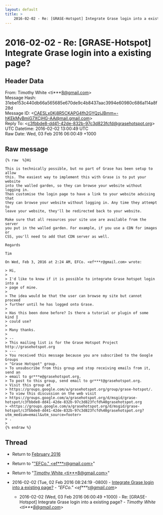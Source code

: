 ```yaml
---
layout: default
title: >
    2016-02-02 - Re: [GRASE-Hotspot] Integrate Grase login into a existing page?
---
```


# 2016-02-02 - Re: [GRASE-Hotspot] Integrate Grase login into a existing page?

## Header Data

From: Timothy White \<ti***8@gmail.com\><br>
Message Hash: 31ebe153c440db66a565685e670de9c4b8437aac3994e60980c686a114a8f28d<br>
Message ID: \<CAESLx0Kj8R5CKAPG4fh2GYQzjJBmm+-hKEkMyBmiG7XCjHG-AA@mail.gmail.com\><br>
Reply To: \<c3fbbde8-dd41-42de-832b-97c3d823fcfd@grasehotspot.org\><br>
UTC Datetime: 2016-02-02 13:00:49 UTC<br>
Raw Date: Wed, 03 Feb 2016 06:00:49 +1000<br>

## Raw message

```
{% raw  %}Hi

This is technically possible, but no part of Grase has been setup to allow
this. The easiest way to implement this with Grase is to put your website
into the walled garden, so they can browse your website without logging in.
Then customise the login page to have a link to your website advising that
they can browse your website without logging in. Any time they attempt to
leave your website, they'll be redirected back to your website.

Make sure that all resources your site use are available from the server
you put in the walled garden. For example, if you use a CDN for images or
CSS, you'll need to add that CDN server as well.

Regards

Tim

On Wed, Feb 3, 2016 at 2:24 AM, EFCo. <ef***r@gmail.com> wrote:

> Hi,
>
> I'd like to know if it is possible to integrate Grase hotspot login into a
> page of mine.
>
> The idea would be that the user can browse my site but cannot proceed
> further until he has logged onto Grase.
>
> Has this been done before? Is there a tutorial or plugin of some kind I
> could use?
>
> Many thanks.
>
> --
> This mailing list is for the Grase Hotspot Project http://grasehotspot.org
> ---
> You received this message because you are subscribed to the Google Groups
> "Grase Hotspot" group.
> To unsubscribe from this group and stop receiving emails from it, send an
> email to gr***e@grasehotspot.org.
> To post to this group, send email to gr***t@grasehotspot.org.
> Visit this group at
> https://groups.google.com/a/grasehotspot.org/group/grase-hotspot/.
> To view this discussion on the web visit
> https://groups.google.com/a/grasehotspot.org/d/msgid/grase-hotspot/c3fbbde8-dd41-42de-832b-97c3d823fcfd%40grasehotspot.org
> <https://groups.google.com/a/grasehotspot.org/d/msgid/grase-hotspot/c3fbbde8-dd41-42de-832b-97c3d823fcfd%40grasehotspot.org?utm_medium=email&utm_source=footer>
> .
>
{% endraw %}
```

## Thread

+ Return to [February 2016](/archive/2016/02)

+ Return to "["EFCo." <ef***r<span>@</span>gmail.com>](/authors/ef___r_at_gmail_com)"
+ Return to "[Timothy White <ti***8<span>@</span>gmail.com>](/authors/ti___8_at_gmail_com)"

+ 2016-02-02 (Tue, 02 Feb 2016 08:24:19 -0800) - [Integrate Grase login into a existing page?](/archive/2016/02/06cdbef1521a08329f8ea21981ef00a927795d482cc378e7811053ca3b75a8b4) - _"EFCo." \<ef***r@gmail.com\>_
  + 2016-02-02 (Wed, 03 Feb 2016 06:00:49 +1000) - Re: [GRASE-Hotspot] Integrate Grase login into a existing page? - _Timothy White \<ti***8@gmail.com\>_

